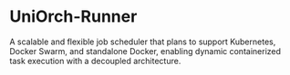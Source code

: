 # UniOrch-Runner
A scalable and flexible job scheduler that plans to support Kubernetes, Docker Swarm, and standalone Docker, enabling dynamic containerized task execution with a decoupled architecture.
